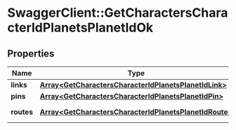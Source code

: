 # SwaggerClient::GetCharactersCharacterIdPlanetsPlanetIdOk

## Properties
Name | Type | Description | Notes
------------ | ------------- | ------------- | -------------
**links** | [**Array&lt;GetCharactersCharacterIdPlanetsPlanetIdLink&gt;**](GetCharactersCharacterIdPlanetsPlanetIdLink.md) | links array | 
**pins** | [**Array&lt;GetCharactersCharacterIdPlanetsPlanetIdPin&gt;**](GetCharactersCharacterIdPlanetsPlanetIdPin.md) | pins array | 
**routes** | [**Array&lt;GetCharactersCharacterIdPlanetsPlanetIdRoute&gt;**](GetCharactersCharacterIdPlanetsPlanetIdRoute.md) | routes array | 


